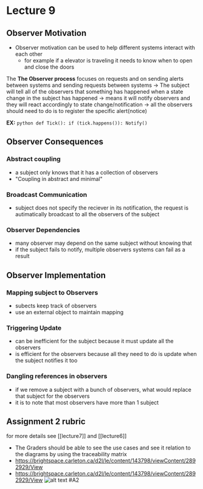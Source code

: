 # Lecture 9


## Observer Motivation
- Observer motivation can be used to help different systems interact with each other
	- for example if a elevator is traveling it needs to know when to open and close the doors

The **The Observer process** focuses on requests and on sending alerts between systems and sending requests between systems
	$\rightarrow$ The subject will tell all of the observers that something has happened when a state change in the subject has happened $\rightarrow$ means it will notify observers and they will react accordingly to state change/notification
	$\rightarrow$  all the observers should need to do is to register the specific alert(notice)

**EX:**
	```python
	def Tick():
		if (tick.happens()):
			Notify()
		```
## Observer Consequences
### Abstract coupling
- a subject only knows that it has a collection of observers
- "Coupling in abstract and minimal"

### Broadcast Communication
- subject does not specify the reciever in its notification, the request is autimatically broadcast to all the observers of the subject

### Observer Dependencies
- many observer may depend on the same subject without knowing that
- if the subject fails to notify, multiple observers systems can fail as a result

## Observer Implementation
### Mapping subject to Observers
- subects keep track of observers
-  use an external object to maintain mapping
### Triggering Update
- can be inefficient for the subject because it must update all the observers
- is efficient for the observers because all they need to do is update when the subject notifies it too
### Dangling references in observers
- if we remove a subject with a bunch of observers, what would replace that subject for the observers
- it is to note that most observers have more than 1 subject 

## Assignment 2 rubric
for more details see [[lecture7]] and [[lecture6]]
- The Graders should be able to see the use cases and see it relation to the diagrams by using the traceability matrix 
- https://brightspace.carleton.ca/d2l/le/content/143798/viewContent/2892929/View 
-  https://brightspace.carleton.ca/d2l/le/content/143798/viewContent/2892929/View
![alt text](/Screenshot_196.png)
#A2 